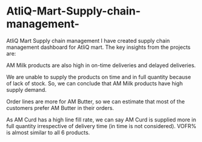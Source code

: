 # AtliQ-Mart-Supply-chain-management-
AtliQ Mart Supply chain management 
I have created supply chain management dashboard for AtliQ mart.
The key insights from the projects are:

AM Milk products are also high in on-time deliveries and delayed deliveries.

We are unable to supply the products on time and in full quantity because of lack of stock.
So, we can conclude that AM Milk products have high supply demand. 

Order lines are more for AM Butter, so we can estimate that most of the customers prefer AM Butter in their orders.

 As AM Curd has a high line fill rate, we can say AM Curd is supplied more in full quantity irrespective of delivery time (in time is not considered).
VOFR% is almost similar to all 6 products.


